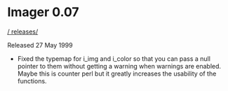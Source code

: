 # Imager 0.07

[ / ](..) [releases/](./)

Released 27 May 1999

- Fixed the typemap for i_img and i_color so that you can pass  a null pointer to them without getting a warning when warnings  are enabled. Maybe this is counter perl but it greatly increases  the usability of the functions.